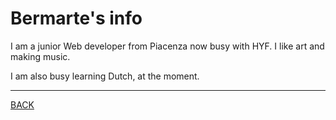 # Bermarte's info

I am a junior Web developer from Piacenza now busy with HYF. I like art and making music.

I am also busy learning Dutch, at the moment.

---
[BACK](dev-strategy.md)